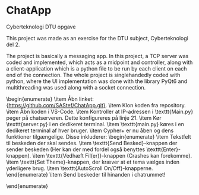 # ChatApp
Cyberteknologi DTU opgave

This project was made as an exercise for the DTU subject, Cyberteknologi del 2. 

The project is basically a messaging app. In this project, a TCP server was coded and implemented, which acts as a midpoint and controller, 
along with a client-application which is a python file to be run by each client on each end of the connection. The whole project is singlehandedly coded with python, 
where the UI implementation was done with the library PyQt6 and multithreading was used along with a socket connection. 

\begin{enumerate}
    \item Åbn linket: {https://github.com/SAStef/ChatApp.git}.
    \item Klon koden fra repository.
    \item Åbn koden i VS-Code.
    \item Kontroller at IP-adressen i \texttt{Main.py} peger på chatserveren. Dette konfigureres på linje 21.
    \item Kør \texttt{server.py} i en dedikeret terminal.
    \item \texttt{main.py} køres i en dedikeret terminal af hver bruger.
    \item Cypher+ er nu åben og dens funktioner tilgængelige. Disse inkluderer:
    \begin{enumerate}
        \item Tekstfelt til beskeden der skal sendes.
        \item \texttt{Send Besked}-knappen der sender beskeden (Her kan der med fordel også benyttes \texttt{Enter}-knappen).
        \item \texttt{Vedhæft Fil(er)}-knappen (Crashes kan forekomme).
        \item \texttt{Set Theme}-knappen, der kræver at et tema vælges inden yderligere brug.
        \item \texttt{AutoScroll On/Off}-knapperne.
    \end{enumerate}
    \item Send beskeder til hinanden i chatrummet!
    
\end{enumerate}
